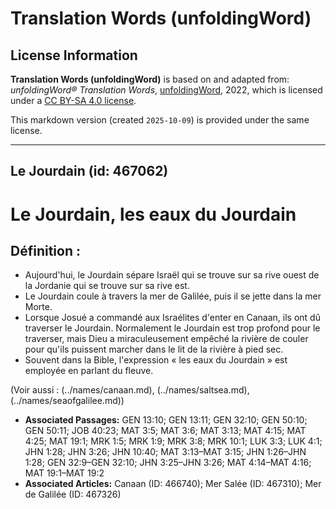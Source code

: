 # Translation Words (unfoldingWord)

## License Information

**Translation Words (unfoldingWord)** is based on and adapted from: _unfoldingWord® Translation Words_, [unfoldingWord](https://unfoldingword.org/utw), 2022, which is licensed under a [CC BY-SA 4.0 license](https://creativecommons.org/licenses/by-sa/4.0/legalcode.en).

This markdown version (created `2025-10-09`) is provided under the same license.



--------------------------------

## Le Jourdain (id: 467062)

Le Jourdain, les eaux du Jourdain
=================================

Définition :
------------

* Aujourd'hui, le Jourdain sépare Israël qui se trouve sur sa rive ouest de la Jordanie qui se trouve sur sa rive est.
* Le Jourdain coule à travers la mer de Galilée, puis il se jette dans la mer Morte.
* Lorsque Josué a commandé aux Israélites d'enter en Canaan, ils ont dû traverser le Jourdain. Normalement le Jourdain est trop profond pour le traverser, mais Dieu a miraculeusement empêché la rivière de couler pour qu'ils puissent marcher dans le lit de la rivière à pied sec.
* Souvent dans la Bible, l'expression « les eaux du Jourdain » est employée en parlant du fleuve.

(Voir aussi : (../names/canaan.md), (../names/saltsea.md), (../names/seaofgalilee.md))

* **Associated Passages:** GEN 13:10; GEN 13:11; GEN 32:10; GEN 50:10; GEN 50:11; JOB 40:23; MAT 3:5; MAT 3:6; MAT 3:13; MAT 4:15; MAT 4:25; MAT 19:1; MRK 1:5; MRK 1:9; MRK 3:8; MRK 10:1; LUK 3:3; LUK 4:1; JHN 1:28; JHN 3:26; JHN 10:40; MAT 3:13–MAT 3:15; JHN 1:26–JHN 1:28; GEN 32:9–GEN 32:10; JHN 3:25–JHN 3:26; MAT 4:14–MAT 4:16; MAT 19:1–MAT 19:2
* **Associated Articles:** Canaan (ID: 466740); Mer Salée (ID: 467310); Mer de Galilée (ID: 467326)


